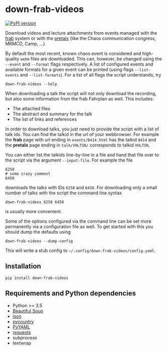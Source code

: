 # down-frab-videos
[![PyPI version](https://img.shields.io/pypi/v/down-frab-videos.svg)](https://pypi.org/project/down-frab-videos)

Download videos and lecture attachments from events managed with the
[frab](https://github.com/frab/frab) system
or with the [pretalx](https://github.com/openeventstack/pretalx)
(like the Chaos communication congress, MRMCD, Camp, ...)   

By default the most recent, known chaos event is considered and high-quality ``webm``
files are downloaded.
This can, however, be changed using the ``--event`` and ``--format`` flags respectively.
A list of configured events and available formats for a given event can be printed
(using flags ``--list-events`` and ``--list-formats``).
For a list of all flags the script understands, try
```
down-frab-videos --help
```

When downloading a talk the script will not only download the recording,
but also some information from the frab Fahrplan as well.
This includes:
- The attached files
- The abstract and summary for the talk
- The list of links and references

In order to download talks, you just need to provide the script with a list of talk ids.
You can find the talkid in the url of your webbrowser.
For example the **frab** page with url ending in `events/8414.html`
has the talkid `8414` and the **pretalx** page ending in `talk/VHLTSN/`
corresponds to talkid `VHLTSN`.

You can either list the talkids
line-by-line in a file and hand that file over to the script via the argument
``--input-file``.
For example the file
```
6258
# some crazy comment
6450
```
downloads the talks with IDs ``6258`` and ``6450``.
For downloading only a small number of talks with the script the command line syntax
```
down-frab-videos 6258 6450
```
is usually more convenient.

Some of the options configured via the command line can be set more permanently via
a configuration file as well.
To get started with this you should dump the defaults using
```
down-frab-videos --dump-config
```
This will write a stub config to ``~/.config/down-frab-videos/config.yaml``.

## Installation
```
pip install down-frab-videos
```

## Requirements and Python dependencies
- Python >= 3.5
- [Beautiful Soup](https://pypi.python.org/pypi/beautifulsoup4)
- [json](https://pypi.python.org/pypi/json)
- [pycountry](https://pypi.python.org/pypi/pycountry/)
- [PyYAML](https://pypi.python.org/pypi/PyYAML)
- [requests](https://pypi.python.org/pypi/requests)
- subprocess
- textwrap
